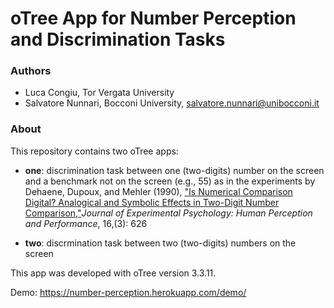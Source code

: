 # oTree App for Number Perception and Discrimination Tasks

### Authors
* Luca Congiu, Tor Vergata University
* Salvatore Nunnari, Bocconi University, salvatore.nunnari@unibocconi.it

### About
This repository contains two oTree apps:

* **one**: discrimination task between one (two-digits) number on the screen and a benchmark not on the screen (e.g., 55) as in the experiments by Dehaene, Dupoux, and Mehler (1990), ["Is Numerical Comparison Digital? Analogical and Symbolic Effects in Two-Digit Number Comparison,"](https://citeseerx.ist.psu.edu/viewdoc/download?doi=10.1.1.408.3166&rep=rep1&type=pdf)*Journal of Experimental Psychology: Human Perception and Performance*, 16,(3): 626

* **two**: discrmination task between two (two-digits) numbers on the screen

This app was developed with oTree version 3.3.11.

Demo: https://number-perception.herokuapp.com/demo/
